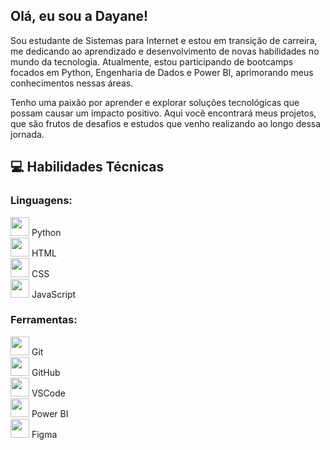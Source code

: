 ## Olá, eu sou a Dayane! 
Sou estudante de Sistemas para Internet e estou em transição de carreira, me dedicando ao aprendizado e desenvolvimento de novas habilidades no mundo da tecnologia. Atualmente, estou participando de bootcamps focados em Python, Engenharia de Dados e Power BI, aprimorando meus conhecimentos nessas áreas.

Tenho uma paixão por aprender e explorar soluções tecnológicas que possam causar um impacto positivo. Aqui você encontrará meus projetos, que são frutos de desafios e estudos que venho realizando ao longo dessa jornada.

## 💻 Habilidades Técnicas

### Linguagens:
<img src="https://cdn.jsdelivr.net/gh/devicons/devicon/icons/python/python-original.svg" width="30" height="30"/> Python  
<img src="https://cdn.jsdelivr.net/gh/devicons/devicon/icons/html5/html5-original.svg" width="30" height="30"/> HTML  
<img src="https://cdn.jsdelivr.net/gh/devicons/devicon/icons/css3/css3-original.svg" width="30" height="30"/> CSS  
<img src="https://cdn.jsdelivr.net/gh/devicons/devicon/icons/javascript/javascript-original.svg" width="30" height="30"/> JavaScript  

### Ferramentas:
<img src="https://cdn.jsdelivr.net/gh/devicons/devicon/icons/git/git-original.svg" width="30" height="30"/> Git  
<img src="https://cdn.jsdelivr.net/gh/devicons/devicon/icons/github/github-original.svg" width="30" height="30"/> GitHub  
<img src="https://cdn.jsdelivr.net/gh/devicons/devicon/icons/vscode/vscode-original.svg" width="30" height="30"/> VSCode  
<img src="https://github.com/microsoft/PowerBI-Icons/blob/main/SVG/PowerBI.svg" width="30" height="30"/> Power BI  
<img src="https://cdn.jsdelivr.net/gh/devicons/devicon/icons/figma/figma-original.svg" width="30" height="30"/> Figma

